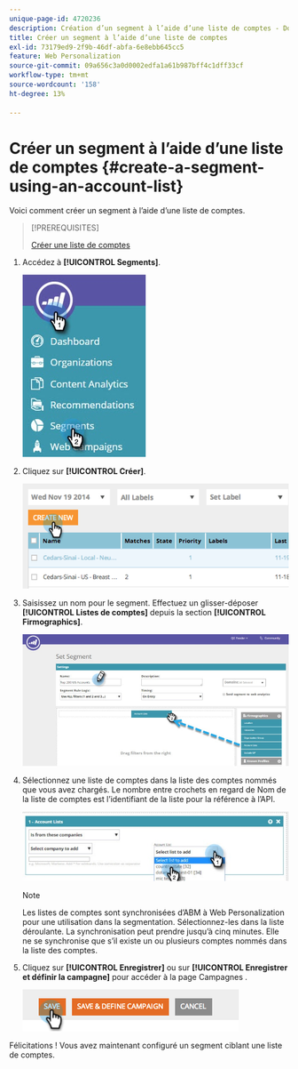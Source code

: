 ```yaml
---
unique-page-id: 4720236
description: Création d’un segment à l’aide d’une liste de comptes - Documents Marketo - Documentation du produit
title: Créer un segment à l’aide d’une liste de comptes
exl-id: 73179ed9-2f9b-46df-abfa-6e8ebb645cc5
feature: Web Personalization
source-git-commit: 09a656c3a0d0002edfa1a61b987bff4c1dff33cf
workflow-type: tm+mt
source-wordcount: '158'
ht-degree: 13%

---
```


# Créer un segment à l’aide d’une liste de comptes {#create-a-segment-using-an-account-list}

Voici comment créer un segment à l’aide d’une liste de comptes.

>[!PREREQUISITES]
>
>[Créer une liste de comptes](/help/marketo/product-docs/target-account-management/target/account-lists.md)

1. Accédez à **[!UICONTROL Segments]**.

   ![](assets/new-dropdown-segments-hand-no-account-list.jpg)

1. Cliquez sur **[!UICONTROL Créer]**.

   ![](assets/image2014-11-19-19-3a33-3a47.png)

1. Saisissez un nom pour le segment. Effectuez un glisser-déposer **[!UICONTROL Listes de comptes]** depuis la section **[!UICONTROL Firmographics]**.

   ![](assets/set-segment-hands.jpg)

1. Sélectionnez une liste de comptes dans la liste des comptes nommés que vous avez chargés. Le nombre entre crochets en regard de Nom de la liste de comptes est l’identifiant de la liste pour la référence à l’API.

   ![](assets/select-list-for-segment-hands.jpg)

   >[!NOTE]
   >
   >Les listes de comptes sont synchronisées d’ABM à Web Personalization pour une utilisation dans la segmentation. Sélectionnez-les dans la liste déroulante. La synchronisation peut prendre jusqu’à cinq minutes. Elle ne se synchronise que s’il existe un ou plusieurs comptes nommés dans la liste des comptes.

1. Cliquez sur **[!UICONTROL Enregistrer]** ou sur **[!UICONTROL Enregistrer et définir la campagne]** pour accéder à la page Campagnes .

   ![](assets/image2014-11-19-19-3a48-3a20.png)

Félicitations ! Vous avez maintenant configuré un segment ciblant une liste de comptes.

